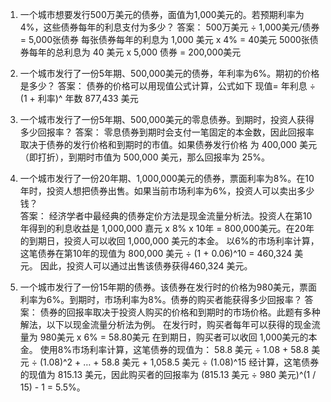

1. 一个城市想要发行500万美元的债券，面值为1,000美元的。若预期利率为4%，这些债券每年的利息支付为多少？ 
答案： 500万美元 ÷ 1,000美元/债券 = 5,000张债券
每张债券每年的利息为 1,000 美元 x 4% = 40美元
5000张债券每年的总利息为 40 美元 x 5,000 债券 = 200,000美元

2. 一个城市发行了一份5年期、500,000美元的债券，年利率为6%。期初的价格是多少？ 
答案： 债券的价格可以用现值公式计算，公式如下
现值= 年利息 ÷ (1 + 利率)^ 年数 
877,433 美元

3. 一个城市发行了一份5年期、500,000美元的零息债券。到期时，投资人获得多少回报率？ 
答案： 零息债券到期时会支付一笔固定的本金数，因此回报率取决于债券的发行价格和到期时的市值。如果债券发行价格 为 400,000 美元（即打折），到期时市值为 500,000 美元，那么回报率为 25%。 

4. 一个城市发行了一份20年期、1,000,000美元的债券，票面利率为8%。在10年时，投资人想把债券出售。如果当前市场利率为6%，投资人可以卖出多少钱？  
答案： 经济学者中最经典的债券定价方法是现金流量分析法。投资人在第10年得到的利息收益是 1,000,000 嘉元 x 8% x 10年 = 800,000美元。在20年的到期日，投资人可以收回 1,000,000 美元的本金。
以6%的市场利率计算，这笔债券在第10年的现值为 800,000 美元 ÷ (1 + 0.06)^10 = 460,324 美元。
因此，投资人可以通过出售该债券获得460,324 美元。

5. 一个城市发行了一份15年期的债券。该债券在发行时的价格为980美元，票面利率为6%。到期时，市场利率为8%。债券的购买者能获得多少回报率？ 
答案： 债券的回报率取决于投资人购买的价格和到期时的市场价格。此题有多种解法，以下以现金流量分析法为例。
在发行时，购买者每年可以获得的现金流量为 980美元 x 6% = 58.80美元 
在到期日，购买者可以收回 1,000美元的本金。
使用8%市场利率计算，这笔债券的现值为：
58.8 美元 ÷ 1.08 + 58.8 美元 ÷ (1.08)^2 + … + 58.8 美元 + 1,058.5 美元 ÷ (1.08)^15
经计算，这笔债券的现值为 815.13 美元，因此购买者的回报率为 (815.13 美元 ÷ 980 美元)^(1 / 15) - 1 = 5.5%。